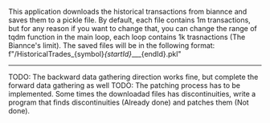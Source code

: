 This application downloads the historical transactions from biannce and saves them to a pickle file.
By default, each file contains 1m transactions, but for any reason if you want to change that, you 
can change the range of tqdm function in the main loop, each  loop contains 1k trasnactions (The Biannce's
limit).
The saved files will be in the following format:
f"/HistoricalTrades_{symbol}_{startId}____{endId}.pkl"
  
--------- 
TODO: The backward data gathering direction works fine, but complete the forward data gathering as well
TODO: The patching process has to be implemented. Some times the downloadad files has discontinuities, 
    write a program that finds discontinuities (Already done) and patches them (Not done).
